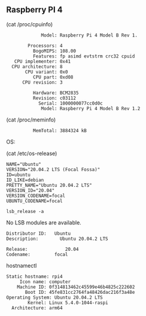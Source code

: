 ## Raspberry PI 4

(cat /proc/cpuinfo)


                 Model: Raspberry Pi 4 Model B Rev 1.

            Processors: 4
              BogoMIPS: 108.00
              Features: fp asimd evtstrm crc32 cpuid
       CPU implementer: 0x41
      CPU architecture: 8
           CPU variant: 0x0
              CPU part: 0xd08
          CPU revision: 3

              Hardware: BCM2835
              Revision: c03112
                Serial: 1000000077cc0d0c
                 Model: Raspberry Pi 4 Model B Rev 1.2
 
(cat /proc/meminfo)

              MemTotal: 3884324 kB
 
OS:

(cat /etc/os-release)

    NAME="Ubuntu"
    VERSION="20.04.2 LTS (Focal Fossa)"
    ID=ubuntu
    ID_LIKE=debian
    PRETTY_NAME="Ubuntu 20.04.2 LTS"
    VERSION_ID="20.04"
    VERSION_CODENAME=focal
    UBUNTU_CODENAME=focal

    lsb_release -a

  No LSB modules are available.

    Distributor ID:   Ubuntu
    Description:        Ubuntu 20.04.2 LTS

    Release:              20.04
    Codename:         focal

hostnamectl

    Static hostname: rpi4
         Icon name: computer
        Machine ID: 0f314813462c45599e46b4825c222602
           Boot ID: 45fe831cc2764fa48426dac216f3a48e
    Operating System: Ubuntu 20.04.2 LTS
            Kernel: Linux 5.4.0-1044-raspi
      Architecture: arm64
      
